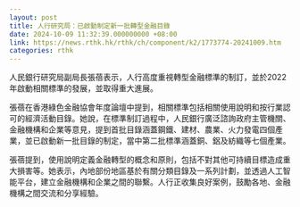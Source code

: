 ```yaml
---
layout: post
title: 人行研究局：已啟動制定新一批轉型金融目錄
date: 2024-10-09 11:32:39.000000000 +08:00
link: https://news.rthk.hk/rthk/ch/component/k2/1773774-20241009.htm
categories: rthk
---
```


人民銀行研究局副局長張蓓表示，人行高度重視轉型金融標準的制訂，並於2022年啟動相關標準的發展，並取得重大進展。

張蓓在香港綠色金融協會年度論壇中提到，相關標準包括相關使用說明和按行業認可的經濟活動目錄。她說，在標準制訂過程中，人民銀行廣泛諮詢政府主管機關、金融機構和企業等意見，提到首批目錄涵蓋鋼鐵、建材、農業、火力發電四個產業，並已啟動新一批目錄的制定，當中第二批標準涵蓋銅、鋁及紡織等七個產業。

張蓓提到，使用說明定義金融轉型的概念和原則，包括不對其他可持續目標造成重大損害等。她表示，內地部份地區基於有關分類目錄及一系列計劃，並透過人工智能平台，建立金融機構和企業之間的聯繫。人行正收集良好案例，鼓勵各地、金融機構之間交流和分享經驗。
